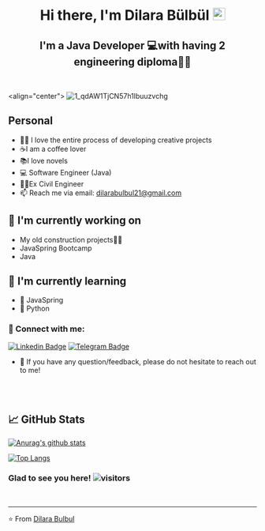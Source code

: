 <!---
DBulbul/DBulbul is a ✨ special ✨ repository because its `README.md` (this file) appears on your GitHub profile.
You can click the Preview link to take a look at your changes.Gifs and photos to use later is following;
--->
<!---[dilara bülbül](https://user-images.githubusercontent.com/97522259/160603809-8f08ce63-fd9b-4222-af1d-7e991f246864.png)
![191815_5d9d3ff1ad894e96a2f0a86681563555_mv2 (1)](https://user-images.githubusercontent.com/97522259/160606235-8bc5a3f2-4f07-4e87-8549-ed26103c3088.gif)
 ![9dcb36579d4518b31451906466dc735d](https://user-images.githubusercontent.com/97522259/160607701-8d9b590d-3e4d-4cca-be4d-386e94a897ef.gif)
![605609942900a56b7d9547ee_animation_500_kmhu8z1q](https://user-images.githubusercontent.com/97522259/160607960-a9b9a161-0050-4cbe-a348-1186bb5713a3.gif)
![gif-dilara](https://user-images.githubusercontent.com/97522259/160608365-eec249d4-842c-4ec2-91ef-f264cfe80c35.gif)
--->

<h1 align="center"> Hi there, I'm Dilara Bülbül <img src="https://media.giphy.com/media/hvRJCLFzcasrR4ia7z/giphy.gif" width="25px">
</h1>

<h2 align="center">
I'm a Java Developer 💻with having 2 engineering diploma👩‍🎓
  </h2> 
 
</br>    

<align="center">
![1_qdAW1TjCN57h1lbuuzvchg](https://user-images.githubusercontent.com/97522259/160608626-1359a052-e29d-4890-9187-68ee43c75f45.gif)
</br>  

## Personal

                
- 👩‍💻 I love the entire process of developing creative projects                               
- ☕I am a coffee lover
- 📚I love novels
- :computer: Software Engineer (Java)
- 👷‍♀️Ex Civil Engineer  
- 📫 Reach me via email: dilarabulbul21@gmail.com 


## 🔭 I'm currently working on

- My old construction projects👷‍♀️
- JavaSpring Bootcamp
- Java

## 🌱 I'm currently learning

- 📱 JavaSpring
- 🐍 Python

### 🤝 Connect with me:


[![Linkedin Badge](https://img.shields.io/badge/-LinkedIn-0e76a8?style=flat-square&logo=Linkedin&logoColor=white)](https://www.linkedin.com/in/dilara-bülbül/)
[![Telegram Badge](https://img.shields.io/badge/-Telegram-0088cc?style=flat-square&logo=Telegram&logoColor=white)](https://t.me/DilaraBulbul)
</br>
- 💬 If you have any question/feedback, please do not hesitate to reach out to me!

</br>
</br>


## 📈 GitHub Stats 

[![Anurag's github stats](https://github-readme-stats.vercel.app/api?username=DBulbul)](https://github.com/DBulbul/)

[![Top Langs](https://github-readme-stats.vercel.app/api/top-langs/?username=DBulbul&layout=compact)](https://github.com/DBulbul/)

 <!-- total visitor counter -->
### Glad to see you here! ![visitors](https://visitor-badge.glitch.me/badge?page_id=${DBulbul}.${416281047})
<!-- total visitor counter -->


<br>

<hr>

⭐️ From [Dilara Bulbul](https://github.com/DBulbul)
